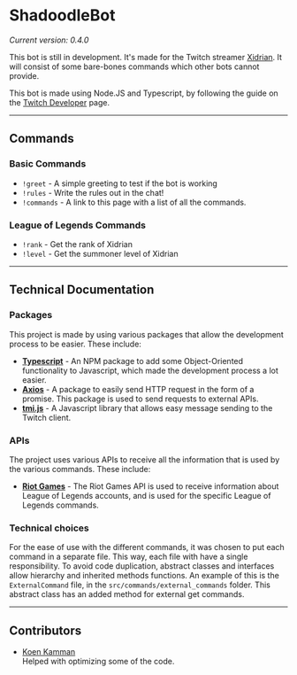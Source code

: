 # ShadoodleBot

*Current version: 0.4.0*

This bot is still in development. It's made for the Twitch streamer [Xidrian](https://twitch.tv/xidrian). It will consist of some bare-bones commands which other bots cannot provide.



This bot is made using Node.JS and Typescript, by following the guide on the [Twitch Developer](https://dev.twitch.tv/docs/irc/) page.

---

## Commands

### Basic Commands
- `!greet` - A simple greeting to test if the bot is working
- `!rules` - Write the rules out in the chat!
- `!commands` - A link to this page with a list of all the commands.

### League of Legends Commands
- `!rank` - Get the rank of Xidrian
- `!level` - Get the summoner level of Xidrian

---

## Technical Documentation

### Packages
This project is made by using various packages that allow the development process to be easier. These include:

- [**Typescript**](https://www.npmjs.com/package/typescript) - An NPM package to add some Object-Oriented functionality to Javascript, which made the development process a lot easier.
- [**Axios**](https://www.npmjs.com/package/axios) - A package to easily send HTTP request in the form of a promise. This package is used to send requests to external APIs.
- [**tmi.js**](https://www.npmjs.com/package/tmi.js) - A Javascript library that allows easy message sending to the Twitch client. 


### APIs
The project uses various APIs to receive all the information that is used by the various commands. These include:

- [**Riot Games**](https://developer.riotgames.com/apis) - The Riot Games API is used to receive information about League of Legends accounts, and is used for the specific League of Legends commands.


### Technical choices
For the ease of use with the different commands, it was chosen to put each command in a separate file. This way, each file with have a single responsibility. To avoid code duplication, abstract classes and interfaces allow hierarchy and inherited methods functions. An example of this is the `ExternalCommand` file, in the `src/commands/external_commands` folder. This abstract class has an added method for external get commands.


---

## Contributors
- [Koen Kamman](https://github.com/KoenKamman)  
  Helped with optimizing some of the  code.